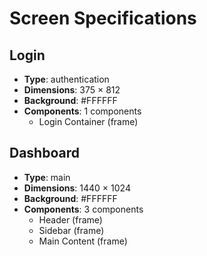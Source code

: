 # Screen Specifications

## Login
- **Type**: authentication
- **Dimensions**: 375 × 812
- **Background**: #FFFFFF
- **Components**: 1 components
  - Login Container (frame)

## Dashboard
- **Type**: main
- **Dimensions**: 1440 × 1024
- **Background**: #FFFFFF
- **Components**: 3 components
  - Header (frame)
  - Sidebar (frame)
  - Main Content (frame)

